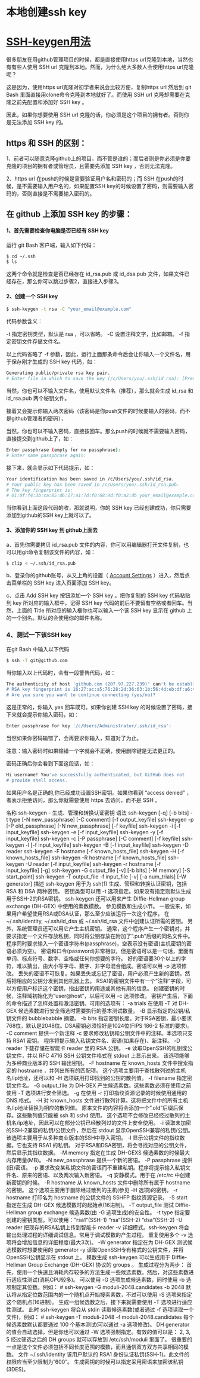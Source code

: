 # 本地创建ssh key

# [SSH-keygen用法](https://www.cnblogs.com/yanglang/p/9563496.html)



很多朋友在用github管理项目的时候，都是直接使用https url克隆到本地，当然也有有些人使用 SSH url 克隆到本地。然而，为什么绝大多数人会使用https url克隆呢？

这是因为，使用https url克隆对初学者来说会比较方便，复制https url 然后到 git Bash 里面直接用clone命令克隆到本地就好了。而使用 SSH url 克隆却需要在克隆之前先配置和添加好 SSH key 。

因此，如果你想要使用 SSH url 克隆的话，你必须是这个项目的拥有者。否则你是无法添加 SSH key 的。

 

## https 和 SSH 的区别：

1、前者可以随意克隆github上的项目，而不管是谁的；而后者则是你必须是你要克隆的项目的拥有者或管理员，且需要先添加 SSH key ，否则无法克隆。

2、https url 在push的时候是需要验证用户名和密码的；而 SSH 在push的时候，是不需要输入用户名的，如果配置SSH key的时候设置了密码，则需要输入密码的，否则直接是不需要输入密码的。

## 在 github 上添加 SSH key 的步骤：

#### 1、首先需要检查你电脑是否已经有 SSH key 

运行 git Bash 客户端，输入如下代码：

```bash
$ cd ~/.ssh
$ ls
```

这两个命令就是检查是否已经存在 id_rsa.pub 或 id_dsa.pub 文件，如果文件已经存在，那么你可以跳过步骤2，直接进入步骤3。

 

#### 2、创建一个 SSH key 

```bash
$ ssh-keygen -t rsa -C "your_email@example.com"
```

代码参数含义：

-t 指定密钥类型，默认是 rsa ，可以省略。
-C 设置注释文字，比如邮箱。
-f 指定密钥文件存储文件名。

以上代码省略了 -f 参数，因此，运行上面那条命令后会让你输入一个文件名，用于保存刚才生成的 SSH key 代码，如：

```bash
Generating public/private rsa key pair.
# Enter file in which to save the key (/c/Users/you/.ssh/id_rsa): [Press enter]
```

当然，你也可以不输入文件名，使用默认文件名（推荐），那么就会生成 id_rsa 和 id_rsa.pub 两个秘钥文件。

 

接着又会提示你输入两次密码（该密码是你push文件的时候要输入的密码，而不是github管理者的密码），

当然，你也可以不输入密码，直接按回车。那么push的时候就不需要输入密码，直接提交到github上了，如：

```bash
Enter passphrase (empty for no passphrase): 
# Enter same passphrase again:
```

接下来，就会显示如下代码提示，如：

```bash
Your identification has been saved in /c/Users/you/.ssh/id_rsa.
# Your public key has been saved in /c/Users/you/.ssh/id_rsa.pub.
# The key fingerprint is:
# 01:0f:f4:3b:ca:85:d6:17:a1:7d:f0:68:9d:f0:a2:db your_email@example.com
```

当你看到上面这段代码的收，那就说明，你的 SSH key 已经创建成功，你只需要添加到github的SSH key上就可以了。

 

#### 3、添加你的 SSH key 到 github上面去

a、首先你需要拷贝 id_rsa.pub 文件的内容，你可以用编辑器打开文件复制，也可以用git命令复制该文件的内容，如：

```bash
$ clip < ~/.ssh/id_rsa.pub
```

b、登录你的github账号，从又上角的设置（ [Account Settings](https://github.com/settings) ）进入，然后点击菜单栏的 SSH key 进入页面添加 SSH key。

c、点击 Add SSH key 按钮添加一个 SSH key 。把你复制的 SSH key 代码粘贴到 key 所对应的输入框中，记得 SSH key 代码的前后不要留有空格或者回车。当然，上面的 Title 所对应的输入框你也可以输入一个该 SSH key 显示在 github 上的一个别名。默认的会使用你的邮件名称。

 

### 4、测试一下该SSH key

在git Bash 中输入以下代码

```bash
$ ssh -T git@github.com
```

当你输入以上代码时，会有一段警告代码，如：

```bash
The authenticity of host 'github.com (207.97.227.239)' can't be established.
# RSA key fingerprint is 16:27:ac:a5:76:28:2d:36:63:1b:56:4d:eb:df:a6:48.
# Are you sure you want to continue connecting (yes/no)?
```

这是正常的，你输入 yes 回车既可。如果你创建 SSH key 的时候设置了密码，接下来就会提示你输入密码，如：

```bash
Enter passphrase for key '/c/Users/Administrator/.ssh/id_rsa':
```

当然如果你密码输错了，会再要求你输入，知道对了为止。

注意：输入密码时如果输错一个字就会不正确，使用删除键是无法更正的。

密码正确后你会看到下面这段话，如：

```bash
Hi username! You've successfully authenticated, but GitHub does not
# provide shell access.
```

如果用户名是正确的,你已经成功设置SSH密钥。如果你看到 “access denied” ，者表示拒绝访问，那么你就需要使用 https 去访问，而不是 SSH 。

 

名称 
ssh-keygen - 生成、管理和转换认证密钥 
语法 
ssh-keygen [-q] [-b bits] -t type [-N new_passphrase] [-C comment] [-f output_keyfile] 
ssh-keygen -p [-P old_passphrase] [-N new_passphrase] [-f keyfile] 
ssh-keygen -i [-f input_keyfile] 
ssh-keygen -e [-f input_keyfile] 
ssh-keygen -y [-f input_keyfile] 
ssh-keygen -c [-P passphrase] [-C comment] [-f keyfile] 
ssh-keygen -l [-f input_keyfile] 
ssh-keygen -B [-f input_keyfile] 
ssh-keygen -D reader 
ssh-keygen -F hostname [-f known_hosts_file] 
ssh-keygen -H [-f known_hosts_file] 
ssh-keygen -R hostname [-f known_hosts_file] 
ssh-keygen -U reader [-f input_keyfile] 
ssh-keygen -r hostname [-f input_keyfile] [-g] 
ssh-keygen -G output_file [-v] [-b bits] [-M memory] [-S start_point] 
ssh-keygen -T output_file -f input_file [-v] [-a num_trials] [-W generator] 
描述 
ssh-keygen 用于为 
ssh(1) 
生成、管理和转换认证密钥，包括 RSA 和 DSA 两种密钥。 
密钥类型可以用 -t 选项指定。如果没有指定则默认生成用于SSH-2的RSA密钥。 
ssh-keygen 还可以用来产生 Diffie-Hellman group exchange (DH-GEX) 中使用的素数模数。 
参见模数和生成小节。 
一般说来，如果用户希望使用RSA或DSA认证，那么至少应该运行一次这个程序， 
在 ~/.ssh/identity, ~/.ssh/id_dsa 或 ~/.ssh/id_rsa 文件中创建认证所需的密钥。 
另外，系统管理员还可以用它产生主机密钥。 
通常，这个程序产生一个密钥对，并要求指定一个文件存放私钥，同时将公钥存放在附加了”.pub”后缀的同名文件中。 
程序同时要求输入一个密语字符串(passphrase)，空表示没有密语(主机密钥的密语必须为空)。 
密语和口令(password)非常相似，但是密语可以是一句话，里面有单词、标点符号、数字、空格或任何你想要的字符。 
好的密语要30个以上的字符，难以猜出，由大小写字母、数字、非字母混合组成。密语可以用 -p 选项修改。 
丢失的密语不可恢复。如果丢失或忘记了密语，用户必须产生新的密钥，然后把相应的公钥分发到其他机器上去。 
RSA1的密钥文件中有一个”注释”字段，可以方便用户标识这个密钥，指出密钥的用途或其他有用的信息。 
创建密钥的时候，注释域初始化为”user@host”，以后可以用 -c 选项修改。 
密钥产生后，下面的命令描述了怎样处置和激活密钥。可用的选项有： 
-a trials 
在使用 -T 对 DH-GEX 候选素数进行安全筛选时需要执行的基本测试数量。 
-B 显示指定的公钥/私钥文件的 bubblebabble 摘要。 
-b bits 
指定密钥长度。对于RSA密钥，最小要求768位，默认是2048位。DSA密钥必须恰好是1024位(FIPS 186-2 标准的要求)。 
-C comment 
提供一个新注释 
-c 要求修改私钥和公钥文件中的注释。本选项只支持 RSA1 密钥。 
程序将提示输入私钥文件名、密语(如果存在)、新注释。 
-D reader 
下载存储在智能卡 reader 里的 RSA 公钥。 
-e 读取OpenSSH的私钥或公钥文件，并以 RFC 4716 SSH 公钥文件格式在 stdout 上显示出来。 
该选项能够为多种商业版本的 SSH 输出密钥。 
-F hostname 
在 known_hosts 文件中搜索指定的 hostname ，并列出所有的匹配项。 
这个选项主要用于查找散列过的主机名/ip地址，还可以和 -H 选项联用打印找到的公钥的散列值。 
-f filename 
指定密钥文件名。 
-G output_file 
为 DH-GEX 产生候选素数。这些素数必须在使用之前使用 -T 选项进行安全筛选。 
-g 在使用 -r 打印指纹资源记录的时候使用通用的 DNS 格式。 
-H 对 known_hosts 文件进行散列计算。这将把文件中的所有主机名/ip地址替换为相应的散列值。 
原来文件的内容将会添加一个”.old”后缀后保存。这些散列值只能被 ssh 和 sshd 使用。 
这个选项不会修改已经经过散列的主机名/ip地址，因此可以在部分公钥已经散列过的文件上安全使用。 
-i 读取未加密的SSH-2兼容的私钥/公钥文件，然后在 stdout 显示OpenSSH兼容的私钥/公钥。 
该选项主要用于从多种商业版本的SSH中导入密钥。 
-l 显示公钥文件的指纹数据。它也支持 RSA1 的私钥。 
对于RSA和DSA密钥，将会寻找对应的公钥文件，然后显示其指纹数据。 
-M memory 
指定在生成 DH-GEXS 候选素数的时候最大内存用量(MB)。 
-N new_passphrase 
提供一个新的密语。 
-P passphrase 
提供(旧)密语。 
-p 要求改变某私钥文件的密语而不重建私钥。程序将提示输入私钥文件名、原来的密语、以及两次输入新密语。 
-q 安静模式。用于在 /etc/rc 中创建新密钥的时候。 
-R hostname 
从 known_hosts 文件中删除所有属于 hostname 的密钥。 
这个选项主要用于删除经过散列的主机(参见 -H 选项)的密钥。 
-r hostname 
打印名为 hostname 的公钥文件的 SSHFP 指纹资源记录。 
-S start 
指定在生成 DH-GEX 候选模数时的起始点(16进制)。 
-T output_file 
测试 Diffie-Hellman group exchange 候选素数(由 -G 选项生成)的安全性。 
-t type 
指定要创建的密钥类型。可以使用：”rsa1”(SSH-1) “rsa”(SSH-2) “dsa”(SSH-2) 
-U reader 
把现存的RSA私钥上传到智能卡 reader 
-v 详细模式。ssh-keygen 将会输出处理过程的详细调试信息。常用于调试模数的产生过程。 
重复使用多个 -v 选项将会增加信息的详细程度(最大3次)。 
-W generator 
指定在为 DH-GEX 测试候选模数时想要使用的 generator 
-y 读取OpenSSH专有格式的公钥文件，并将OpenSSH公钥显示在 stdout 上。 
模数生成 
ssh-keygen 可以生成用于 Diffie-Hellman Group Exchange (DH-GEX) 协议的 groups 。 
生成过程分为两步： 
首先，使用一个快速且消耗内存较多的方法生成一些候选素数。然后，对这些素数进行适应性测试(消耗CPU较多)。 
可以使用 -G 选项生成候选素数，同时使用 -b 选项制定其位数。例如： 
\# ssh-keygen -G moduli-2048.candidates -b 2048 
默认将从指定位数范围内的一个随机点开始搜索素数，不过可以使用 -S 选项来指定这个随机点(16进制)。 
生成一组候选数之后，接下来就需要使用 -T 选项进行适应性测试。 
此时 ssh-keygen 将会从 stdin 读取候选素数(或者通过 -f 选项读取一个文件)，例如： 
\# ssh-keygen -T moduli-2048 -f moduli-2048.candidates 
每个候选素数默认都要通过 100 个基本测试(可以通过 -a 选项修改)。 
DH generator 的值会自动选择，但是你也可以通过 -W 选项强制指定。有效的值可以是： 2, 3, 5 
经过筛选之后的 DH groups 就可以存放到 /etc/ssh/moduli 里面了。 
很重要的一点是这个文件必须包括不同长度范围的模数，而且通信双方双方共享相同的模数。 
文件 
~/.ssh/identity 
该用户默认的 RSA1 身份认证私钥(SSH-1)。此文件的权限应当至少限制为”600”。 
生成密钥的时候可以指定采用密语来加密该私钥(3DES)。